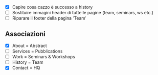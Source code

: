- [x] Capire cosa cazzo è successo a history
- [ ] Sostituire immagini header di tutte le pagine (team, seminars, ws etc.)
- [ ] Riparare il footer della pagina 'Team'

## Associazioni
- [x] About = Abstract
- [ ] Services = Pubblications
- [ ] Work = Seminars & Workshops
- [ ] History = Team
- [x] Contact = HQ
